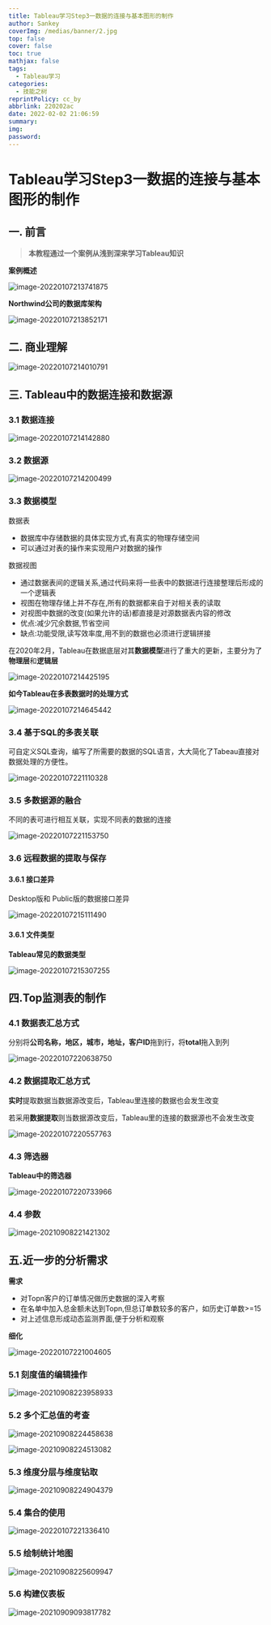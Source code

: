 ```yaml
---
title: Tableau学习Step3一数据的连接与基本图形的制作
author: Sankey
coverImg: /medias/banner/2.jpg
top: false
cover: false
toc: true
mathjax: false
tags:
  - Tableau学习
categories:
  - 技能之树
reprintPolicy: cc_by
abbrlink: 220202ac
date: 2022-02-02 21:06:59
summary: 
img:
password:
---
```

# Tableau学习Step3一数据的连接与基本图形的制作

## 一. 前言

> **本教程通过一个案例从浅到深来学习Tableau知识**



**案例概述**

![image-20220107213741875](https://gitee.com/Omnivore_zhang/cloud-image/raw/master/Tableau/TableauStudy03/image-20220107213741875.png)

**Northwind公司的数据库架构**

![image-20220107213852171](https://gitee.com/Omnivore_zhang/cloud-image/raw/master/Tableau/TableauStudy03/image-20220107213852171.png)



## 二. 商业理解

![image-20220107214010791](https://gitee.com/Omnivore_zhang/cloud-image/raw/master/Tableau/TableauStudy03/image-20220107214010791.png)



## 三. Tableau中的数据连接和数据源

### 3.1 数据连接

![image-20220107214142880](https://gitee.com/Omnivore_zhang/cloud-image/raw/master/Tableau/TableauStudy03/image-20220107214142880.png)



### 3.2 数据源

![image-20220107214200499](https://gitee.com/Omnivore_zhang/cloud-image/raw/master/Tableau/TableauStudy03/image-20220107214200499.png)



### 3.3 数据模型

数据表

- 数据库中存储数据的具体实现方式,有真实的物理存储空间
- 可以通过对表的操作来实现用户对数据的操作

数据视图

- 通过数据表间的逻辑关系,通过代码来将一些表中的数据进行连接整理后形成的一个逻辑表
- 视图在物理存储上并不存在,所有的数据都来自于对相关表的读取
- 对视图中数据的改变(如果允许的话)都直接是对源数据表内容的修改
- 优点:减少冗余数据,节省空间
- 缺点:功能受限,读写效率度,用不到的数据也必须进行逻辑拼接



在2020年2月，Tableau在数据底层对其**数据模型**进行了重大的更新，主要分为了**物理层**和**逻辑层**

![image-20220107214425195](https://gitee.com/Omnivore_zhang/cloud-image/raw/master/Tableau/TableauStudy03/image-20220107214425195.png)

**如今Tableau在多表数据时的处理方式**

![image-20220107214645442](https://gitee.com/Omnivore_zhang/cloud-image/raw/master/Tableau/TableauStudy03/image-20220107214645442.png)



### 3.4 基于SQL的多表关联

可自定义SQL查询，编写了所需要的数据的SQL语言，大大简化了Tabeau直接对数据处理的方便性。

![image-20220107221110328](https://gitee.com/Omnivore_zhang/cloud-image/raw/master/Tableau/TableauStudy03/image-20220107221110328.png)



### 3.5 多数据源的融合

不同的表可进行相互关联，实现不同表的数据的连接

![image-20220107221153750](https://gitee.com/Omnivore_zhang/cloud-image/raw/master/Tableau/TableauStudy03/image-20220107221153750.png)



### 3.6 远程数据的提取与保存

#### 3.6.1 接口差异

Desktop版和 Public版的数据接口差异

![image-20220107215111490](https://gitee.com/Omnivore_zhang/cloud-image/raw/master/Tableau/TableauStudy03/image-20220107215111490.png)



#### 3.6.1 文件类型

**Tableau常见的数据类型**

![image-20220107215307255](https://gitee.com/Omnivore_zhang/cloud-image/raw/master/Tableau/TableauStudy03/image-20220107215307255.png)



## 四.Top监测表的制作

### 4.1 数据表汇总方式

分别将**公司名称，地区，城市，地址，客户ID**拖到行，将**total**拖入到列

![image-20220107220638750](https://gitee.com/Omnivore_zhang/cloud-image/raw/master/Tableau/TableauStudy03/image-20220107220638750.png)



### 4.2 数据提取汇总方式

**实时**提取数据当数据源改变后，Tableau里连接的数据也会发生改变

若采用**数据提取**则当数据源改变后，Tableau里的连接的数据源也不会发生改变

![image-20220107220557763](https://gitee.com/Omnivore_zhang/cloud-image/raw/master/Tableau/TableauStudy03/image-20220107220557763.png)



### 4.3 筛选器

**Tableau中的筛选器**

![image-20220107220733966](https://gitee.com/Omnivore_zhang/cloud-image/raw/master/Tableau/TableauStudy03/image-20220107220733966.png)



### 4.4 参数

![image-20210908221421302](https://gitee.com/Omnivore_zhang/cloud-image/raw/master/Tableau/TableauStudy03/image-20210908221421302.png)

## 五.近一步的分析需求

**需求**

- 对Topn客户的订单情况做历史数据的深入考察
- 在名单中加入总金额未达到Topn,但总订单数较多的客户，如历史订单数>=15
- 对上述信息形成动态监测界面,便于分析和观察

**细化**

![image-20220107221004605](https://gitee.com/Omnivore_zhang/cloud-image/raw/master/Tableau/TableauStudy03/image-20220107221004605.png)



### 5.1 刻度值的编辑操作

![image-20210908223958933](https://gitee.com/Omnivore_zhang/cloud-image/raw/master/Tableau/TableauStudy03/image-20210908223958933.png)



### 5.2 多个汇总值的考查

![image-20210908224458638](https://gitee.com/Omnivore_zhang/cloud-image/raw/master/Tableau/TableauStudy03/image-20210908224458638.png)

![image-20210908224513082](https://gitee.com/Omnivore_zhang/cloud-image/raw/master/Tableau/TableauStudy03/image-20210908224513082.png)

### 5.3 维度分层与维度钻取

![image-20210908224904379](https://gitee.com/Omnivore_zhang/cloud-image/raw/master/Tableau/TableauStudy03/image-20210908224904379.png)

### 5.4 集合的使用

![image-20220107221336410](https://gitee.com/Omnivore_zhang/cloud-image/raw/master/Tableau/TableauStudy03/image-20220107221336410.png)

### 5.5 绘制统计地图

![image-20210908225609947](https://gitee.com/Omnivore_zhang/cloud-image/raw/master/Tableau/TableauStudy03/image-20210908225609947.png)

### 5.6 构建仪表板

![image-20210909093817782](https://gitee.com/Omnivore_zhang/cloud-image/raw/master/Tableau/TableauStudy03/image-20210909093817782.png)
